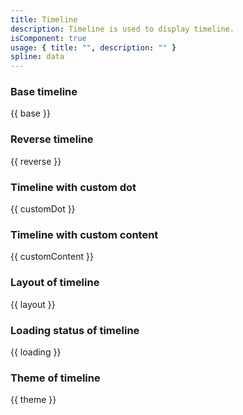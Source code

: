 ```yaml
---
title: Timeline
description: Timeline is used to display timeline.
isComponent: true
usage: { title: "", description: "" }
spline: data
---
```


### Base timeline

{{ base }}

### Reverse timeline

{{ reverse }}

### Timeline with custom dot

{{ customDot }}

### Timeline with custom content

{{ customContent }}

### Layout of timeline

{{ layout }}

### Loading status of timeline

{{ loading }}

### Theme of timeline

{{ theme }}
